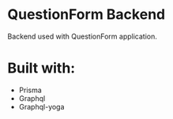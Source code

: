 # QuestionForm Backend

Backend used with QuestionForm application.

# Built with:

- Prisma
- Graphql
- Graphql-yoga
